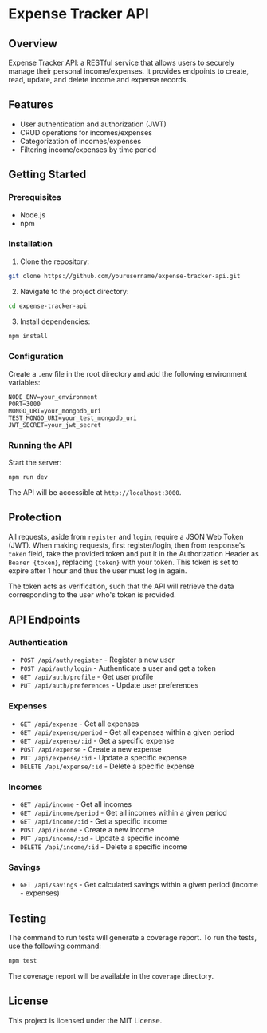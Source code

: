 # Expense Tracker API

## Overview
Expense Tracker API: a RESTful service that allows users to securely manage their personal income/expenses. It provides endpoints to create, read, update, and delete income and expense records.

## Features
- User authentication and authorization (JWT)
- CRUD operations for incomes/expenses
- Categorization of incomes/expenses
- Filtering income/expenses by time period

## Getting Started

### Prerequisites
- Node.js
- npm

### Installation
1. Clone the repository:
  ```sh
  git clone https://github.com/yourusername/expense-tracker-api.git
  ```
2. Navigate to the project directory:
  ```sh
  cd expense-tracker-api
  ```
3. Install dependencies:
  ```sh
  npm install
  ```

### Configuration
Create a `.env` file in the root directory and add the following environment variables:
```
NODE_ENV=your_environment
PORT=3000
MONGO_URI=your_mongodb_uri
TEST_MONGO_URI=your_test_mongodb_uri
JWT_SECRET=your_jwt_secret
```

### Running the API
Start the server:
```sh
npm run dev
```
The API will be accessible at `http://localhost:3000`.

## Protection

All requests, aside from `register` and `login`, require a JSON Web Token (JWT). When making requests, first register/login, then from response's `token` field, take the provided token and put it in the Authorization Header as `Bearer {token}`, replacing `{token}` with your token. This token is set to expire after 1 hour and thus the user must log in again.

The token acts as verification, such that the API will retrieve the data corresponding to the user who's token is provided.

## API Endpoints

### Authentication
- `POST /api/auth/register` - Register a new user
- `POST /api/auth/login` - Authenticate a user and get a token
- `GET /api/auth/profile` - Get user profile
- `PUT /api/auth/preferences` - Update user preferences

### Expenses
- `GET /api/expense` - Get all expenses
- `GET /api/expense/period` - Get all expenses within a given period
- `GET /api/expense/:id` - Get a specific expense
- `POST /api/expense` - Create a new expense
- `PUT /api/expense/:id` - Update a specific expense
- `DELETE /api/expense/:id` - Delete a specific expense

### Incomes
- `GET /api/income` - Get all incomes
- `GET /api/income/period` - Get all incomes within a given period
- `GET /api/income/:id` - Get a specific income
- `POST /api/income` - Create a new income
- `PUT /api/income/:id` - Update a specific income
- `DELETE /api/income/:id` - Delete a specific income

### Savings
- `GET /api/savings` - Get calculated savings within a given period (income - expenses)

## Testing
The command to run tests will generate a coverage report. To run the tests, use the following command:
```sh
npm test
```

The coverage report will be available in the `coverage` directory.
## License
This project is licensed under the MIT License.